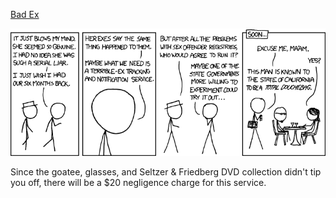 [Bad Ex](https://xkcd.com/796)

![Bad Ex](./random_comic.png)

Since the goatee, glasses, and Seltzer & Friedberg DVD collection didn't tip you off, there will be a $20 negligence charge for this service.

